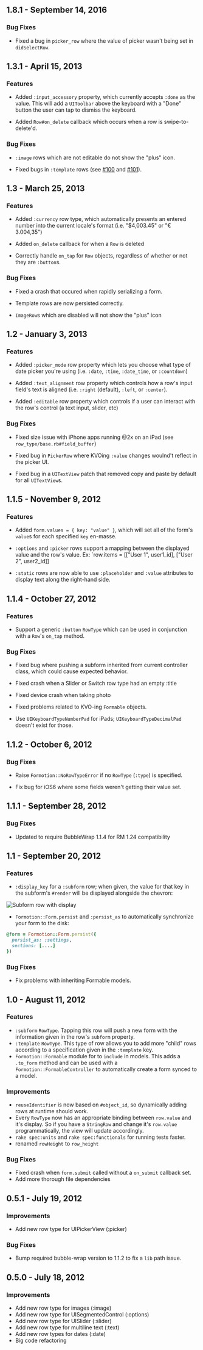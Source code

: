 ## 1.8.1 - September 14, 2016

### Bug Fixes

- Fixed a bug in `picker_row` where the value of picker wasn't being set in `didSelectRow`.

## 1.3.1 - April 15, 2013

### Features

- Added `:input_accessory` property, which currently accepts `:done` as the value. This will add a `UIToolbar` above the keyboard with a "Done" button the user can tap to dismiss the keyboard.

- Added `Row#on_delete` callback which occurs when a row is swipe-to-delete'd.

### Bug Fixes

-  `:image` rows which are not editable do not show the "plus" icon.

- Fixed bugs in `:template` rows (see [#100](https://github.com/clayallsopp/formotion/issues/100) and [#101](https://github.com/clayallsopp/formotion/pull/101)).

## 1.3 - March 25, 2013

### Features

- Added `:currency` row type, which automatically presents an entered number into the current locale's format (i.e. "$4,003.45" or "€ 3.004,35")

- Added `on_delete` callback for when a `Row` is deleted

- Correctly handle `on_tap` for `Row` objects, regardless of whether or not they are `:button`s.

### Bug Fixes

- Fixed a crash that occured when rapidly serializing a form.

- Template rows are now persisted correctly.

- `ImageRow`s which are disabled will not show the "plus" icon

## 1.2 - January 3, 2013

### Features

- Added `:picker_mode` row property which lets you choose what type of date picker you're using (i.e. `:date`, `:time`, `:date_time`, or `:countdown`)

- Added `:text_alignment` row property which controls how a row's input field's text is aligned (i.e. `:right` (default), `:left`, or `:center`).

- Added `:editable` row property which controls if a user can interact with the row's control (a text input, slider, etc)

### Bug Fixes

- Fixed size issue with iPhone apps running @2x on an iPad (see `row_type/base.rb#field_buffer`)

- Fixed bug in `PickerRow` where KVOing `:value` changes woulnd't reflect in the picker UI.

- Fixed bug in a `UITextView` patch that removed copy and paste by default for all `UITextView`s.

## 1.1.5 - November 9, 2012

### Features

- Added `form.values = { key: "value" }`, which will set all of the form's `value`s for each specified `key` en-masse.

- `:options` and `:picker` rows support a mapping between the displayed value and the row's value. Ex: `row.items = [["User 1", user1_id], ["User 2", user2_id]]

- `:static` rows are now able to use `:placeholder` and `:value` attributes to display text along the right-hand side.

## 1.1.4 - October 27, 2012

### Features

- Support a generic `:button` `RowType` which can be used in conjunction with a `Row`'s `on_tap` method.

### Bug Fixes

- Fixed bug where pushing a subform inherited from current controller class, which could cause expected behavior.

- Fixed crash when a Slider or Switch row type had an empty :title

- Fixed device crash when taking photo

- Fixed problems related to KVO-ing `Formable` objects.

- Use `UIKeyboardTypeNumberPad` for iPads; `UIKeyboardTypeDecimalPad` doesn't exist for those.

## 1.1.2 - October 6, 2012

### Bug Fixes

- Raise `Formotion::NoRowTypeError` if no `RowType` (`:type`) is specified.

- Fix bug for iOS6 where some fields weren't getting their value set.

## 1.1.1 - September 28, 2012

### Bug Fixes

- Updated to require BubbleWrap 1.1.4 for RM 1.24 compatibility

## 1.1 - September 20, 2012

### Features

- `:display_key` for a `:subform` row; when given, the value for that key in the subform's `#render` will be displayed alongside the chevron:

![Subform row with display](http://i.imgur.com/FoDo1.png)

- `Formotion::Form.persist` and `:persist_as` to automatically synchronize your form to the disk:

```ruby
@form = Formotion::Form.persist({
  persist_as: :settings,
  sections: [....]
})
```

### Bug Fixes

- Fix problems with inheriting Formable models.

## 1.0 - August 11, 2012

### Features

- `:subform` `RowType`. Tapping this row will push a new form with the information given in the row's `subform` property.
- `:template` `RowType`. This type of row allows you to add more "child" rows according to a specification given in the `:template` key.
- `Formotion::Formable` module for to `include` in models. This adds a `.to_form` method and can be used with a `Formotion::FormableController` to automatically create a form synced to a model.

### Improvements

- `reuseIdentifier` is now based on `#object_id`, so dynamically adding rows at runtime should work.
- Every `RowType` now has an appropriate binding between `row.value` and it's display. So if you have a `StringRow` and change it's `row.value` programmatically, the view will update accordingly.
- `rake spec:units` and `rake spec:functionals` for running tests faster.
- renamed `rowHeight` to `row_height`

### Bug Fixes

- Fixed crash when `form.submit` called without a `on_submit` callback set.
- Add more thorough file dependencies

## 0.5.1 - July 19, 2012

### Improvements

- Add new row type for UIPickerView (:picker)

### Bug Fixes

- Bump required bubble-wrap version to 1.1.2 to fix a `lib` path issue.

## 0.5.0 - July 18, 2012

### Improvements

- Add new row type for images (:image)
- Add new row type for UISegmentedControl (:options)
- Add new row type for UISlider (:slider)
- Add new row type for multiline text (:text)
- Add new row types for dates (:date)
- Big code refactoring